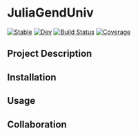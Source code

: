 # JuliaGendUniv

[![Stable](https://img.shields.io/badge/docs-stable-blue.svg)](https://university-gender-evolution.github.io/JuliaGendUniv.jl/stable/)
[![Dev](https://img.shields.io/badge/docs-dev-blue.svg)](https://university-gender-evolution.github.io/JuliaGendUniv.jl/dev/)
[![Build Status](https://github.com/university-gender-evolution/JuliaGendUniv.jl/actions/workflows/CI.yml/badge.svg?branch=main)](https://github.com/university-gender-evolution/JuliaGendUniv.jl/actions/workflows/CI.yml?query=branch%3Amain)
[![Coverage](https://codecov.io/gh/university-gender-evolution/JuliaGendUniv.jl/branch/main/graph/badge.svg)](https://codecov.io/gh/00krishna/JuliaGendUniv.jl)

## Project Description





## Installation 




## Usage





## Collaboration
